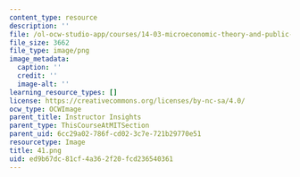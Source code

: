 ```yaml
---
content_type: resource
description: ''
file: /ol-ocw-studio-app/courses/14-03-microeconomic-theory-and-public-policy-fall-2016/ed9b67dc81cf4a362f20fcd236540361_41.png
file_size: 3662
file_type: image/png
image_metadata:
  caption: ''
  credit: ''
  image-alt: ''
learning_resource_types: []
license: https://creativecommons.org/licenses/by-nc-sa/4.0/
ocw_type: OCWImage
parent_title: Instructor Insights
parent_type: ThisCourseAtMITSection
parent_uid: 6cc29a02-786f-cd02-3c7e-721b29770e51
resourcetype: Image
title: 41.png
uid: ed9b67dc-81cf-4a36-2f20-fcd236540361
---
```

